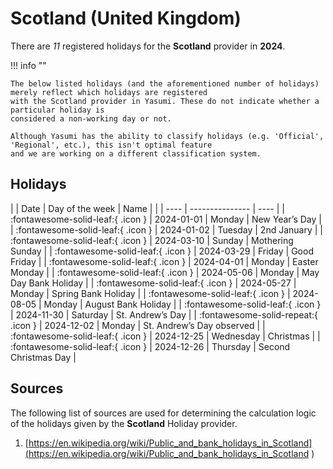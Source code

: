 # Scotland (United Kingdom)

There are _11_ registered holidays for the **Scotland** provider in **2024**.

!!! info ""

    The below listed holidays (and the aforementioned number of holidays) merely reflect which holidays are registered
    with the Scotland provider in Yasumi. These do not indicate whether a particular holiday is
    considered a non-working day or not.

    Although Yasumi has the ability to classify holidays (e.g. 'Official', 'Regional', etc.), this isn't optimal feature
    and we are working on a different classification system.

## Holidays

| | Date | Day of the week | Name |
| | ---- | --------------- | ---- |
| :fontawesome-solid-leaf:{ .icon } | 2024-01-01 | Monday | New Year’s Day |
| :fontawesome-solid-leaf:{ .icon } | 2024-01-02 | Tuesday | 2nd January |
| :fontawesome-solid-leaf:{ .icon } | 2024-03-10 | Sunday | Mothering Sunday |
| :fontawesome-solid-leaf:{ .icon } | 2024-03-29 | Friday | Good Friday |
| :fontawesome-solid-leaf:{ .icon } | 2024-04-01 | Monday | Easter Monday |
| :fontawesome-solid-leaf:{ .icon } | 2024-05-06 | Monday | May Day Bank Holiday |
| :fontawesome-solid-leaf:{ .icon } | 2024-05-27 | Monday | Spring Bank Holiday |
| :fontawesome-solid-leaf:{ .icon } | 2024-08-05 | Monday | August Bank Holiday |
| :fontawesome-solid-leaf:{ .icon } | 2024-11-30 | Saturday | St. Andrew’s Day |
| :fontawesome-solid-repeat:{ .icon } | 2024-12-02 | Monday | St. Andrew’s Day observed |
| :fontawesome-solid-leaf:{ .icon } | 2024-12-25 | Wednesday | Christmas |
| :fontawesome-solid-leaf:{ .icon } | 2024-12-26 | Thursday | Second Christmas Day |

## Sources

The following list of sources are used for determining the calculation logic of
the holidays given by the **Scotland** Holiday provider.


1. [https://en.wikipedia.org/wiki/Public_and_bank_holidays_in_Scotland](https://en.wikipedia.org/wiki/Public_and_bank_holidays_in_Scotland )
   